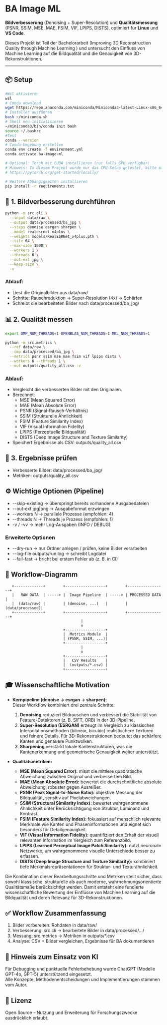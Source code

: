 # BA Image ML

**Bildverbesserung** (Denoising + Super-Resolution) und **Qualitätsmessung** (PSNR, SSIM, MSE, MAE, FSIM, VIF, LPIPS, DISTS), optimiert für **Linux** und **VS Code**.

Dieses Projekt ist Teil der Bachelorarbeit (Improving 3D Reconstruction Quality through Machine Learning ) und untersucht den Einfluss von Machine Learning auf die Bildqualität und die Genauigkeit von 3D-Rekonstruktionen.

---

## 📦 Setup

```bash
#Wsl aktivieren
wsl
# Conda download
wget https://repo.anaconda.com/miniconda/Miniconda3-latest-Linux-x86_64.sh -O ~/miniconda.sh
# Installer ausführen
bash ~/miniconda.sh
# Shell neu initialisieren
~/miniconda3/bin/conda init bash 
source ~/.bashrc 
#Test
conda --version 
# Conda-Umgebung erstellen
conda env create -f environment.yml
conda activate ba-image-ml

# Optional: Torch mit CUDA installieren (nur falls GPU verfügbar)
# Hinweis: In diesem Projekt wurde nur das CPU-Setup getestet, bitte offizielle PyTorch-Anleitung beachten:
# https://pytorch.org/get-started/locally/

# Weitere Abhängigkeiten installieren
pip install -r requirements.txt

```

## 🚀 1. Bildverbesserung durchführen
```bash
python -m src.cli \
  --input data/raw \
  --output data/processed/ba_jpg \
  --steps denoise esrgan sharpen \
  --model realesrnet-x4plus \
  --weights models/RealESRNet_x4plus.pth \
  --tile 64 \
  --max-side 1600 \
  --workers 1 \
  --threads 6 \
  --out-ext jpg \
  --keep-size \
  -v

```
### Ablauf:
- Liest die Originalbilder aus data/raw/
- Schritte: Rauschreduktion → Super-Resolution (4x) → Schärfen
- Schreibt die bearbeiteten Bilder nach data/processed/ba_jpg/

## 📊 2. Qualität messen
```bash
export OMP_NUM_THREADS=1 OPENBLAS_NUM_THREADS=1 MKL_NUM_THREADS=1

python -m src.metrics \
  --ref data/raw \
  --cmp data/processed/ba_jpg \
  --metrics psnr ssim mse mae fsim vif lpips dists \
  --workers 6 --threads 1 \
  --out outputs/quality_all.csv -v
```
### Ablauf:
- Vergleicht die verbesserten Bilder mit den Originalen.
- Berechnet:
  - MSE (Mean Squared Error)
  - MAE (Mean Absolute Error)
  - PSNR (Signal-Rausch-Verhältnis)
  - SSIM (Strukturelle Ähnlichkeit)
  - FSIM (Feature Similarity Index)
  - VIF (Visual Information Fidelity)
  - LPIPS (Perzeptuelle Bildqualität)
  - DISTS (Deep Image Structure and Texture Similarity)
- Speichert Ergebnisse als CSV: outputs/quality_all.csv

## 🔎 3. Ergebnisse prüfen
- Verbesserte Bilder: data/processed/ba_jpg/
- Metriken: outputs/quality_all.csv

## ⚙️ Wichtige Optionen (Pipeline)
- --skip-existing → überspringt bereits vorhandene Ausgabedateien
- --out-ext jpg|png → Ausgabeformat erzwingen
- --workers N → parallele Prozesse (empfohlen: 4)
- --threads N → Threads je Prozess (empfohlen: 1)
- -v / -vv → mehr Log-Ausgaben (INFO / DEBUG)
### Erweiterte Optionen
- --dry-run → nur Ordner anlegen / prüfen, keine Bilder verarbeiten
- --log-file outputs/run.log → schreibt Logdatei
- --fail-fast → bricht bei erstem Fehler ab (z. B. in CI)

## 📐 Workflow-Diagramm
```
   +-------------+        +------------------+        +-----------------+
   |   RAW DATA  | -----> |  Image Pipeline  | -----> | PROCESSED DATA  |
   |  (data/raw) |        | (denoise, ...)   |        | (data/processed)|
   +-------------+        +------------------+        +-----------------+
                                  |
                                  v
                          +------------------+
                          |  Metrics Module  |
                          | (PSNR, SSIM, ...)|
                          +------------------+
                                  |
                                  v
                          +------------------+
                          |   CSV Results    |
                          |  (outputs/*.csv) |
                          +------------------+

```
## 🎓 Wissenschaftliche Motivation

- **Kernpipeline (denoise → esrgan → sharpen):**  
  Dieser Workflow kombiniert drei zentrale Schritte:  
  1. **Denoising** reduziert Bildrauschen und verbessert die Stabilität von Feature-Detektoren (z. B. SIFT, ORB) in der 3D-Pipeline.  
  2. **Super-Resolution (ESRGAN)** erzeugt im Vergleich zu klassischen Interpolationsmethoden (bilinear, bicubic) realistischere Texturen und feinere Details. Für 3D-Rekonstruktionen bedeutet das schärfere Kanten und genauere Punktwolken.  
  3. **Sharpening** verstärkt lokale Kantenstrukturen, was die Kantenerkennung und geometrische Genauigkeit weiter unterstützt.  

- **Qualitätsmetriken:**  
  - **MSE (Mean Squared Error):** misst die mittlere quadratische Abweichung zwischen Original und verbessertem Bild.  
  - **MAE (Mean Absolute Error):** bewertet die durchschnittliche absolute Abweichung, robuster gegen Ausreißer.  
  - **PSNR (Peak Signal-to-Noise Ratio):** objektive Messung der Bildqualität, sensitiv auf Pixelabweichungen.  
  - **SSIM (Structural Similarity Index):** bewertet wahrgenommene Ähnlichkeit unter Berücksichtigung von Struktur, Luminanz und Kontrast.  
  - **FSIM (Feature Similarity Index):** fokussiert auf menschlich relevante Merkmale wie Kanten und Phaseninformationen und eignet sich besonders für Detailgenauigkeit.  
  - **VIF (Visual Information Fidelity):** quantifiziert den Erhalt der visuell relevanten Information im Vergleich zum Referenzbild.  
  - **LPIPS (Learned Perceptual Image Patch Similarity):** nutzt neuronale Netzwerke, um wahrgenommene visuelle Unterschiede besser zu erfassen.  
  - **DISTS (Deep Image Structure and Texture Similarity):** kombiniert tiefe Merkmalsrepräsentationen für Struktur- und Texturähnlichkeit.  

Die Kombination dieser Bearbeitungsschritte und Metriken stellt sicher, dass sowohl klassische, strukturelle als auch moderne, wahrnehmungsorientierte Qualitätsmaße berücksichtigt werden. Damit entsteht eine fundierte wissenschaftliche Bewertung der Einflüsse von Machine Learning auf die Bildqualität und deren Relevanz für 3D-Rekonstruktionen.

## ✅ Workflow Zusammenfassung
1. Bilder vorbereiten: Rohdaten in data/raw/
2. Verbesserung: src.cli → bearbeitete Bilder in data/processed/.../
3. Messung: src.metrics → Metriken in outputs/*.csv
4. Analyse: CSV + Bilder vergleichen, Ergebnisse für BA dokumentieren

## 🤖 Hinweis zum Einsatz von KI
Für Debugging und punktuelle Fehlerbehebung wurde ChatGPT (Modelle GPT-4o, GPT-5) unterstützend eingesetzt.  
Alle Konzepte, Methodenentscheidungen und Implementierungen stammen vom Autor.  

## 📜 Lizenz
Open Source – Nutzung und Erweiterung für Forschungszwecke ausdrücklich erlaubt.